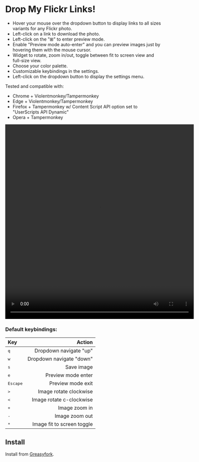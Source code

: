 # Drop My Flickr Links!

- Hover your mouse over the dropdown button to display links to all sizes variants for any Flickr photo.
- Left-click on a link to download the photo.
- Left-click on the "&#8862;" to enter preview mode.
- Enable "Preview mode auto-enter" and you can preview images just by hovering them with the mouse cursor.
- Widget to rotate, zoom in/out, toggle between fit to screen view and full-size view.
- Choose your color palette.
- Customizable keybindings in the settings.
- Left-click on the dropdown button to display the settings menu.

Tested and compatible with:

- Chrome + Violentmonkey/Tampermonkey
- Edge + Violentmonkey/Tampermonkey
- Firefox + Tampermonkey w/ Content Script API option set to "UserScripts API Dynamic"
- Opera + Tampermonkey

<video src="https://github.com/user-attachments/assets/897120e3-eaeb-48b9-ab65-2c0ff41df402" width="600" height="620" controls></video>

### Default keybindings:

| Key               | Action                     |
| :---------------- | -------------------------: |
| <kbd>q</kbd>      | Dropdown navigate "up"     |
| <kbd>w</kbd>      | Dropdown navigate "down"   |
| <kbd>s</kbd>      | Save image                 |
| <kbd>e</kbd>      | Preview mode enter         |
| <kbd>Escape</kbd> | Preview mode exit          |
| <kbd>></kbd>      | Image rotate clockwise     |
| <kbd><</kbd>      | Image rotate c-clockwise   |
| <kbd>+</kbd>      | Image zoom in              |
| <kbd>-</kbd>      | Image zoom out             |
| <kbd>*</kbd>      | Image fit to screen toggle |

## Install

Install from [Greasyfork](https://greasyfork.org/en/scripts/493773-drop-my-flickr-links).
